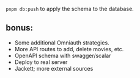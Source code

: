 `pnpm db:push` to apply the schema to the database.

## bonus:

- Some additional Omniauth strategies.
- More API routes to add, delete movies, etc.
- OpenAPI schema with swagger/scalar
- Deploy to real server
- Jackett; more external sources

